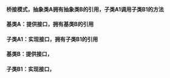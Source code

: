 #### 桥接模式，抽象类A拥有抽象类B的引用，子类A1调用子类B1的方法
#### 基类A：提供接口，拥有基类B的引用
#### 子类A1：实现接口，拥有子类B1的引用
#### 基类B：提供接口，
#### 子类B1：实现接口，
